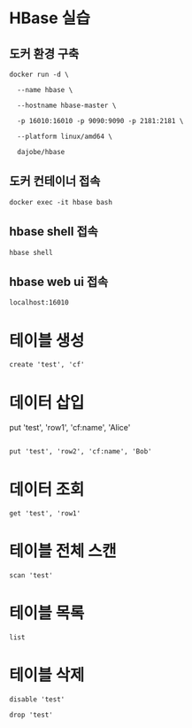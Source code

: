 # HBase 실습
## 도커 환경 구축
```
docker run -d \

  --name hbase \

  --hostname hbase-master \

  -p 16010:16010 -p 9090:9090 -p 2181:2181 \

  --platform linux/amd64 \

  dajobe/hbase
```

## 도커 컨테이너 접속
```
docker exec -it hbase bash
```

## hbase shell 접속
```
hbase shell
```

## hbase web ui 접속
```
localhost:16010
```

# 테이블 생성
```
create 'test', 'cf'
```


# 데이터 삽입
put 'test', 'row1', 'cf:name', 'Alice'
```

put 'test', 'row2', 'cf:name', 'Bob'
```


# 데이터 조회
```
get 'test', 'row1'
```


# 테이블 전체 스캔
```
scan 'test'
```


# 테이블 목록
```
list
```


# 테이블 삭제
```
disable 'test'

drop 'test'
```
